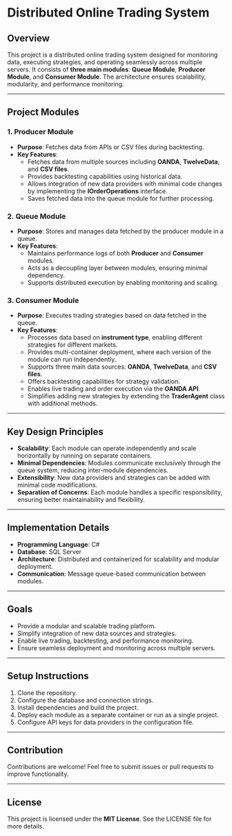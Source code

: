 # Distributed Online Trading System

## Overview
This project is a distributed online trading system designed for monitoring data, executing strategies, and operating seamlessly across multiple servers. It consists of **three main modules**: **Queue Module**, **Producer Module**, and **Consumer Module**. The architecture ensures scalability, modularity, and performance monitoring.

---

## Project Modules
### 1. **Producer Module**
- **Purpose**: Fetches data from APIs or CSV files during backtesting.
- **Key Features**:
  - Fetches data from multiple sources including **OANDA**, **TwelveData**, and **CSV files**.
  - Provides backtesting capabilities using historical data.
  - Allows integration of new data providers with minimal code changes by implementing the **IOrderOperations** interface.
  - Saves fetched data into the queue module for further processing.

### 2. **Queue Module**
- **Purpose**: Stores and manages data fetched by the producer module in a queue.
- **Key Features**:
  - Maintains performance logs of both **Producer** and **Consumer** modules.
  - Acts as a decoupling layer between modules, ensuring minimal dependency.
  - Supports distributed execution by enabling monitoring and scaling.

### 3. **Consumer Module**
- **Purpose**: Executes trading strategies based on data fetched in the queue.
- **Key Features**:
  - Processes data based on **instrument type**, enabling different strategies for different markets.
  - Provides multi-container deployment, where each version of the module can run independently.
  - Supports three main data sources: **OANDA**, **TwelveData**, and **CSV files**.
  - Offers backtesting capabilities for strategy validation.
  - Enables live trading and order execution via the **OANDA API**.
  - Simplifies adding new strategies by extending the **TraderAgent** class with additional methods.

---

## Key Design Principles
- **Scalability**: Each module can operate independently and scale horizontally by running on separate containers.
- **Minimal Dependencies**: Modules communicate exclusively through the queue system, reducing inter-module dependencies.
- **Extensibility**: New data providers and strategies can be added with minimal code modifications.
- **Separation of Concerns**: Each module handles a specific responsibility, ensuring better maintainability and flexibility.

---

## Implementation Details
- **Programming Language**: C#
- **Database**: SQL Server
- **Architecture**: Distributed and containerized for scalability and modular deployment.
- **Communication**: Message queue-based communication between modules.

---

## Goals
- Provide a modular and scalable trading platform.
- Simplify integration of new data sources and strategies.
- Enable live trading, backtesting, and performance monitoring.
- Ensure seamless deployment and monitoring across multiple servers.

---

## Setup Instructions
1. Clone the repository.
2. Configure the database and connection strings.
3. Install dependencies and build the project.
4. Deploy each module as a separate container or run as a single project.
5. Configure API keys for data providers in the configuration file.

---

## Contribution
Contributions are welcome! Feel free to submit issues or pull requests to improve functionality.

---

## License
This project is licensed under the **MIT License**. See the LICENSE file for more details.

